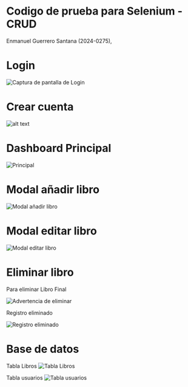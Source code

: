 # Codigo de prueba para Selenium - CRUD

Enmanuel Guerrero Santana (2024-0275),

# Login
![Captura de pantalla de Login](./public/image.png)

# Crear cuenta

![alt text](./public/image2.png)

# Dashboard Principal

![Principal](./public/image3.png)

# Modal añadir libro

![Modal añadir libro](./public/image4.png)

# Modal editar libro

![Modal editar libro](./public/image5.png)

# Eliminar libro

Para eliminar Libro Final

![Advertencia de eliminar](./public/image6.png)

Registro eliminado

![Registro eliminado](./public/image7.png)

# Base de datos

Tabla Libros
![Tabla Libros](./public/image8.png)

Tabla usuarios
![Tabla usuarios](image9.png)
